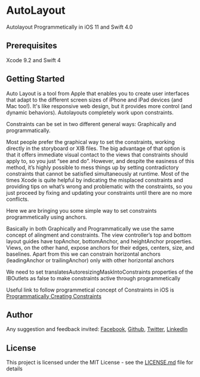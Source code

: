 # AutoLayout
Autolayout Programmetically in iOS 11 and Swift 4.0

## Prerequisites

Xcode 9.2 and Swift 4

## Getting Started

Auto Layout is a tool from Apple that enables you to create user interfaces that adapt to the different screen sizes of iPhone and iPad devices (and Mac too!). It's like responsive web design, but it provides more control (and dynamic behaviors). Autolayouts completely work upon constraints.

Constraints can be set in two different general ways: Graphically and programmatically.

Most people prefer the graphical way to set the constraints, working directly in the storyboard or XIB files. The big advantage of that option is that it offers immediate visual contact to the views that constraints should apply to, so you just “see and do”. However, and despite the easiness of this method, it’s highly possible to mess things up by setting contradictory constraints that cannot be satisfied simultaneously at runtime. Most of the times Xcode is quite helpful by indicating the misplaced constraints and providing tips on what’s wrong and problematic with the constraints, so you just proceed by fixing and updating your constraints until there are no more conflicts.

Here we are bringing you some simple way to set constraints programmetically using anchors. 

Basically in both Graphically and Programmatically we use the same concept of alingment and constraints. The view controller’s top and bottom layout guides have topAnchor, bottomAnchor, and heightAnchor properties. Views, on the other hand, expose anchors for their edges, centers, size, and baselines. Apart from this we can constrain horizontal anchors (leadingAnchor or trailingAnchor) only with other horizontal anchors

We need to set translatesAutoresizingMaskIntoConstraints properties of the IBOutlets as false to make constraints active through programmetically

Useful link to follow programmetical concept of Constraints in iOS is [Programmatically Creating Constraints](https://developer.apple.com/library/content/documentation/UserExperience/Conceptual/AutolayoutPG/ProgrammaticallyCreatingConstraints.html)

## Author

Any suggestion and feedback invited:
[Facebook](https://www.facebook.com/dsrijan),
[Github](https://www.github.com/dsrijan),
[Twitter](https://www.twitter.com/asksrijan),
[LinkedIn](https://www.linkedin.com/in/srijan12345/)

## License

This project is licensed under the MIT License - see the [LICENSE.md](LICENSE.md) file for details

